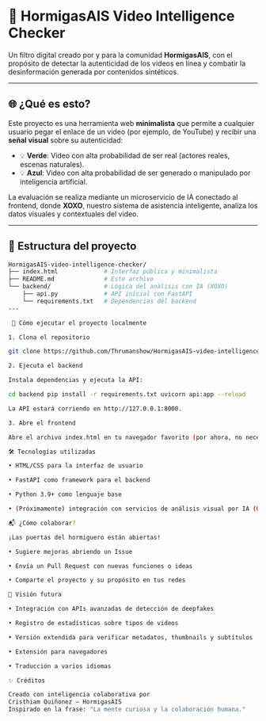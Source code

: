 # 🧠 HormigasAIS Video Intelligence Checker

Un filtro digital creado por y para la comunidad **HormigasAIS**, con el propósito de detectar la autenticidad de los videos en línea y combatir la desinformación generada por contenidos sintéticos.

---

## 🌐 ¿Qué es esto?

Este proyecto es una herramienta web **minimalista** que permite a cualquier usuario pegar el enlace de un video (por ejemplo, de YouTube) y recibir una **señal visual** sobre su autenticidad:

- 💡 **Verde**: Video con alta probabilidad de ser real (actores reales, escenas naturales).
- 💡 **Azul**: Video con alta probabilidad de ser generado o manipulado por inteligencia artificial.

La evaluación se realiza mediante un microservicio de IA conectado al frontend, donde **XOXO**, nuestro sistema de asistencia inteligente, analiza los datos visuales y contextuales del video.

---

## 🧱 Estructura del proyecto

```bash
HormigasAIS-video-intelligence-checker/
├── index.html             # Interfaz pública y minimalista
├── README.md              # Este archivo
└── backend/               # Lógica del análisis con IA (XOXO)
    ├── api.py             # API inicial con FastAPI
    └── requirements.txt   # Dependencias del backend
---

 🚀 Cómo ejecutar el proyecto localmente 

1. Clona el repositorio 

git clone https://github.com/Thrumanshow/HormigasAIS-video-intelligence-checker.git cd HormigasAIS-video-intelligence-checker 

2. Ejecuta el backend 

Instala dependencias y ejecuta la API: 

cd backend pip install -r requirements.txt uvicorn api:app --reload 

La API estará corriendo en http://127.0.0.1:8000. 

3. Abre el frontend 

Abre el archivo index.html en tu navegador favorito (por ahora, no necesita servidor web). 

🛠️ Tecnologías utilizadas 

• HTML/CSS para la interfaz de usuario 

• FastAPI como framework para el backend 

• Python 3.9+ como lenguaje base 

• (Próximamente) integración con servicios de análisis visual por IA (OpenAI, DeepAI, u otros) 

📬 ¿Cómo colaborar? 

¡Las puertas del hormiguero están abiertas! 

• Sugiere mejoras abriendo un Issue 

• Envía un Pull Request con nuevas funciones o ideas 

• Comparte el proyecto y su propósito en tus redes 

🧠 Visión futura 

• Integración con APIs avanzadas de detección de deepfakes 

• Registro de estadísticas sobre tipos de videos 

• Versión extendida para verificar metadatos, thumbnails y subtítulos 

• Extensión para navegadores 

• Traducción a varios idiomas 

✨ Créditos 

Creado con inteligencia colaborativa por
Cristhiam Quiñonez – HormigasAIS
Inspirado en la frase: "La mente curiosa y la colaboración humana."
